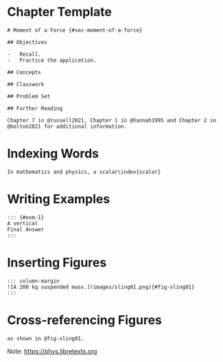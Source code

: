 # Chapter Template

```         
# Moment of a Force {#sec-moment-of-a-force}

## Objectives

-   Recall.
-   Practice the application.

## Concepts

## Classwork

## Problem Set

## Further Reading

Chapter 7 in @russell2021, Chapter 1 in @hannah1995 and Chapter 2 in @bolton2021 for additional information.
```

# Indexing Words

```         
In mathematics and physics, a scalar\index{scalar} 
```

# Writing Examples

```         
::: {#exm-1}
A vertical 
Final Answer
:::
```

# Inserting Figures

```         
::: column-margin
![A 200 kg suspended mass.](images/sling01.png){#fig-sling01}
:::
```

# Cross-referencing Figures

```         
as shown in @fig-sling01. 
```

Note: https://phys.libretexts.org
